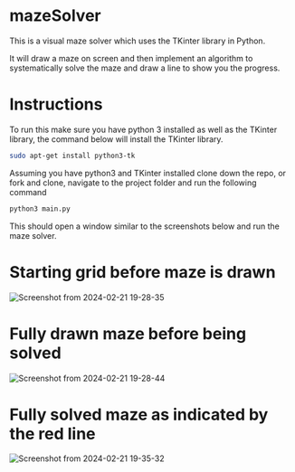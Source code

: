 # mazeSolver

This is a visual maze solver which uses the TKinter library in Python.

It will draw a maze on screen and then implement an algorithm to systematically solve the maze and draw a line to show you the progress.

# Instructions
To run this make sure you have python 3 installed as well as the TKinter library, the command below will install the TKinter library.
```bash
sudo apt-get install python3-tk
```
Assuming you have python3 and TKinter installed clone down the repo, or fork and clone, navigate to the project folder and run the following command
```bash
python3 main.py
```
This should open a window similar to the screenshots below and run the maze solver.

# Starting grid before maze is drawn
![Screenshot from 2024-02-21 19-28-35](https://github.com/Ell534/mazeSolver/assets/118538163/a6e2db8c-1047-42b1-aaad-46fc21bc0cb8)

# Fully drawn maze before being solved
![Screenshot from 2024-02-21 19-28-44](https://github.com/Ell534/mazeSolver/assets/118538163/07958111-89e6-4102-b16e-c79bd09d7f66)

# Fully solved maze as indicated by the red line
![Screenshot from 2024-02-21 19-35-32](https://github.com/Ell534/mazeSolver/assets/118538163/a2ad3168-e3f8-4c1c-ba4f-8fcaffe853d1)


